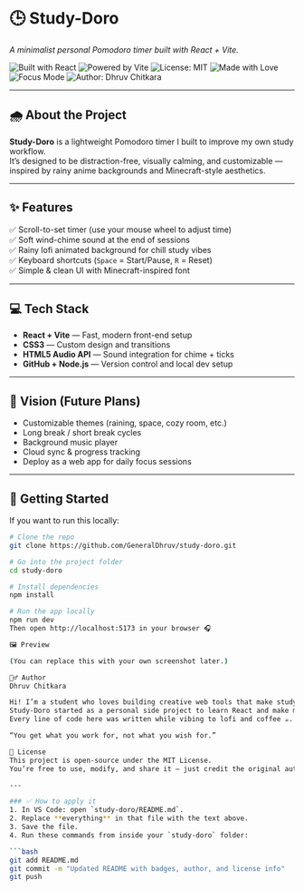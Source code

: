 # 🕒 Study-Doro  
*A minimalist personal Pomodoro timer built with React + Vite.*

![Built with React](https://img.shields.io/badge/Built%20with-React-blue?logo=react)
![Powered by Vite](https://img.shields.io/badge/Powered%20by-Vite-purple?logo=vite)
![License: MIT](https://img.shields.io/badge/License-MIT-green)
![Made with Love](https://img.shields.io/badge/Made%20with-%E2%9D%A4-red)
![Focus Mode](https://img.shields.io/badge/Focus_Mode-On-success)
![Author: Dhruv Chitkara](https://img.shields.io/badge/Author-Dhruv%20Chitkara-blue)

---

## 🌧️ About the Project
**Study-Doro** is a lightweight Pomodoro timer I built to improve my own study workflow.  
It’s designed to be distraction-free, visually calming, and customizable — inspired by rainy anime backgrounds and Minecraft-style aesthetics.

---

## ✨ Features
✅ Scroll-to-set timer (use your mouse wheel to adjust time)  
✅ Soft wind-chime sound at the end of sessions  
✅ Rainy lofi animated background for chill study vibes  
✅ Keyboard shortcuts (`Space` = Start/Pause, `R` = Reset)  
✅ Simple & clean UI with Minecraft-inspired font  

---

## 💻 Tech Stack
- **React + Vite** — Fast, modern front-end setup  
- **CSS3** — Custom design and transitions  
- **HTML5 Audio API** — Sound integration for chime + ticks  
- **GitHub + Node.js** — Version control and local dev setup  

---

## 🧠 Vision (Future Plans)
- Customizable themes (raining, space, cozy room, etc.)  
- Long break / short break cycles  
- Background music player  
- Cloud sync & progress tracking  
- Deploy as a web app for daily focus sessions  

---

## 🚀 Getting Started
If you want to run this locally:

```bash
# Clone the repo
git clone https://github.com/GeneralDhruv/study-doro.git

# Go into the project folder
cd study-doro

# Install dependencies
npm install

# Run the app locally
npm run dev
Then open http://localhost:5173 in your browser 🎧

🖼️ Preview

(You can replace this with your own screenshot later.)

🧍‍♂️ Author
Dhruv Chitkara

Hi! I’m a student who loves building creative web tools that make studying and productivity fun.
Study-Doro started as a personal side project to learn React and make my own aesthetic Pomodoro timer.
Every line of code here was written while vibing to lofi and coffee ☕.

“You get what you work for, not what you wish for.”

📜 License
This project is open-source under the MIT License.
You’re free to use, modify, and share it — just credit the original author (that’s me 😄).

---

### ✅ How to apply it
1. In VS Code: open `study-doro/README.md`.  
2. Replace **everything** in that file with the text above.  
3. Save the file.  
4. Run these commands from inside your `study-doro` folder:

```bash
git add README.md
git commit -m "Updated README with badges, author, and license info"
git push
